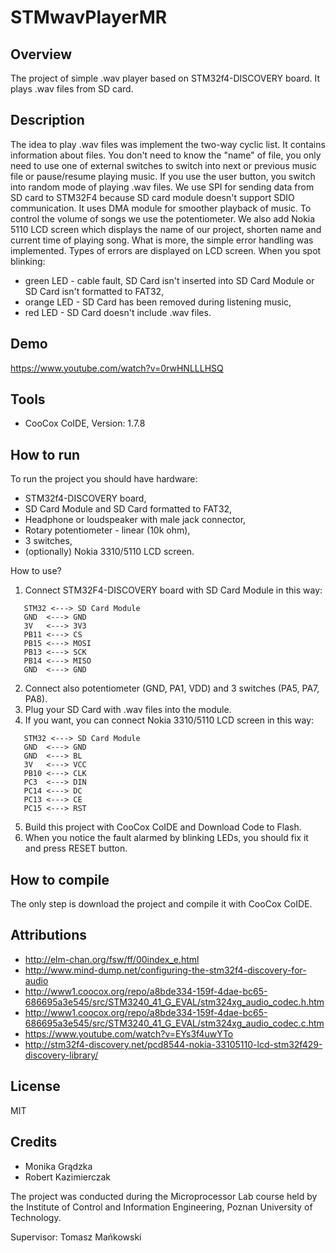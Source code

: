 # STMwavPlayerMR

## Overview
The project of simple .wav player based on STM32f4-DISCOVERY board. It plays .wav files from SD card.

## Description
The idea to play .wav files was implement the two-way cyclic list. It contains information about files. You don't need to know the "name" of file, you only need to use one of external switches to switch into next or previous music file or pause/resume playing music. If you use the user button, you switch into random mode of playing .wav files. We use SPI for sending data from SD card to STM32F4 because SD card module doesn't support SDIO communication. It uses DMA module for smoother playback of music. To control the volume of songs we use the potentiometer. We also add Nokia 5110 LCD screen which displays the name of our project, shorten name and current time of playing song. What is more, the simple error handling was implemented. Types of errors are displayed on LCD screen. When you spot blinking:
* green LED - cable fault, SD Card isn't inserted into SD Card Module or SD Card isn't formatted to FAT32,
* orange LED - SD Card has been removed during listening music,
* red LED - SD Card doesn't include .wav files.

## Demo
https://www.youtube.com/watch?v=0rwHNLLLHSQ

## Tools
- CooCox CoIDE, Version: 1.7.8

## How to run
To run the project you should have hardware:
- STM32f4-DISCOVERY board,
- SD Card Module and SD Card formatted to FAT32,
- Headphone or loudspeaker with male jack connector,
- Rotary potentiometer - linear (10k ohm),
- 3 switches,
- (optionally) Nokia 3310/5110 LCD screen.

How to use?

1. Connect STM32F4-DISCOVERY board with SD Card Module in this way:
```
   STM32 <---> SD Card Module
   GND  <---> GND
   3V   <---> 3V3
   PB11 <---> CS
   PB15 <---> MOSI
   PB13 <---> SCK
   PB14 <---> MISO
   GND  <---> GND
  ```
2. Connect also potentiometer (GND, PA1, VDD) and 3 switches (PA5, PA7, PA8).
3. Plug your SD Card with .wav files into the module.
4. If you want, you can connect Nokia 3310/5110 LCD screen in this way:
```
   STM32 <---> SD Card Module
   GND  <---> GND
   GND  <---> BL
   3V   <---> VCC
   PB10 <---> CLK
   PC3  <---> DIN
   PC14 <---> DC
   PC13 <---> CE
   PC15 <---> RST
```
5. Build this project with CooCox CoIDE and Download Code to Flash.
6. When you notice the fault alarmed by blinking LEDs, you should fix it and press RESET button.

## How to compile
The only step is download the project and compile it with CooCox CoIDE.

## Attributions
- http://elm-chan.org/fsw/ff/00index_e.html
- http://www.mind-dump.net/configuring-the-stm32f4-discovery-for-audio
- http://www1.coocox.org/repo/a8bde334-159f-4dae-bc65-686695a3e545/src/STM3240_41_G_EVAL/stm324xg_audio_codec.h.htm
- http://www1.coocox.org/repo/a8bde334-159f-4dae-bc65-686695a3e545/src/STM3240_41_G_EVAL/stm324xg_audio_codec.c.htm
- https://www.youtube.com/watch?v=EYs3f4uwYTo
- http://stm32f4-discovery.net/pcd8544-nokia-33105110-lcd-stm32f429-discovery-library/

## License
MIT

## Credits
* Monika Grądzka
* Robert Kazimierczak

The project was conducted during the Microprocessor Lab course held by the Institute of Control and Information Engineering, Poznan University of Technology.

Supervisor: Tomasz Mańkowski
